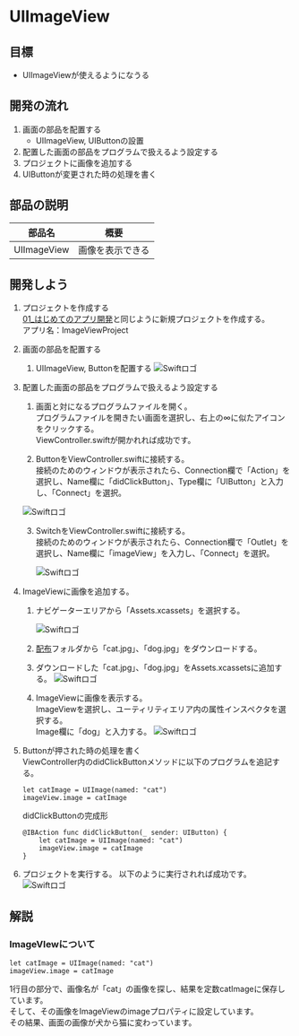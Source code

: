 # UIImageView

## 目標
- UIImageViewが使えるようになうる

## 開発の流れ

1. 画面の部品を配置する
	- UIImageView, UIButtonの設置
2. 配置した画面の部品をプログラムで扱えるよう設定する
3. プロジェクトに画像を追加する
4. UIButtonが変更された時の処理を書く

## 部品の説明

|部品名|概要|
|---|---|
| UIImageView |画像を表示できる|

## 開発しよう

1. プロジェクトを作成する  
	[01_はじめてのアプリ開発](../s01_はじめてのアプリ開発.md)と同じように新規プロジェクトを作成する。  
	アプリ名：ImageViewProject
	
2. 画面の部品を配置する
	1. UIImageView, Buttonを配置する
		![Swiftロゴ](./img/place_imageview.gif)

3. 配置した画面の部品をプログラムで扱えるよう設定する
	1. 画面と対になるプログラムファイルを開く。  
		プログラムファイルを開きたい画面を選択し、右上の∞に似たアイコンをクリックする。  
		ViewController.swiftが開かれれば成功です。

	2. ButtonをViewController.swiftに接続する。  
	接続のためのウィンドウが表示されたら、Connection欄で「Action」を選択し、Name欄に「didClickButton」、Type欄に「UIButton」と入力し、「Connect」を選択。

	![Swiftロゴ](./img/connect_button.gif)

	3. SwitchをViewController.swiftに接続する。  
	接続のためのウィンドウが表示されたら、Connection欄で「Outlet」を選択し、Name欄に「imageView」を入力し、「Connect」を選択。

		![Swiftロゴ](./img/connect_imageview.gif)

4. ImageViewに画像を追加する。
	1. ナビゲーターエリアから「Assets.xcassets」を選択する。

		![Swiftロゴ](./img/assets_add_image.png)

	2. [配布](./配布)フォルダから「cat.jpg」、「dog.jpg」をダウンロードする。

	3. ダウンロードした「cat.jpg」、「dog.jpg」をAssets.xcassetsに追加する。
		![Swiftロゴ](./img/add_images.gif)	

	4. ImageViewに画像を表示する。  
		ImageViewを選択し、ユーティリティエリア内の属性インスペクタを選択する。  
		Image欄に「dog」と入力する。
		![Swiftロゴ](./img/set_dog_image.gif)	

5. Buttonが押された時の処理を書く  
  ViewController内のdidClickButtonメソッドに以下のプログラムを追記する。

	``` 
	let catImage = UIImage(named: "cat")  
	imageView.image = catImage  
	```
  
	didClickButtonの完成形

	```
	@IBAction func didClickButton(_ sender: UIButton) {
		let catImage = UIImage(named: "cat")
		imageView.image = catImage  
	}
	```

5. プロジェクトを実行する。
	以下のように実行されれば成功です。
	![Swiftロゴ](./img/ImageViewProject.gif)

## 解説

### ImageVIewについて

``` 
let catImage = UIImage(named: "cat")
imageView.image = catImage  
```

1行目の部分で、画像名が「cat」の画像を探し、結果を定数catImageに保存しています。  
そして、その画像をImageViewのimageプロパティに設定しています。  
その結果、画面の画像が犬から猫に変わっています。